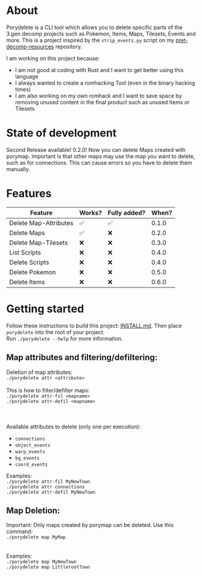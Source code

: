 # About

Porydelete is a CLI tool which allows you to delete specific parts of the 3.gen decomp projects such as Pokemon, Items, Maps, Tilesets, Events and more. This is a project inspired by the `strip_events.py` script on my [pret-decomp-resources](https://github.com/Voluptua/pret-decomp-resources) repository. 

I am working on this project because:
  - I am not good at coding with Rust and I want to get better using this language
  - I always wanted to create a romhacking Tool (even in the binary hacking times)
  - I am also working on my own romhack and I want to save space by removing unused content in the final product such as unused Items or Tilesets


# State of development

Second Release available! 0.2.0! Now you can delete Maps created with porymap. Important is that other maps may use the map you want to delete, such as for connections. This can cause errors so you have to delete them manually.

# Features

| Feature | Works? | Fully added?| When?
|---------|--------|--------|------|
|Delete Map-Attributes|✅|✅|0.1.0 
|Delete Maps|✅|❌|0.2.0
|Delete Map-Tilesets|❌| ❌|0.3.0
|List Scripts|❌|❌|0.4.0
|Delete Scripts|❌|❌|0.4.0
|Delete Pokemon|❌|❌|0.5.0
|Delete Items|❌|❌|0.6.0


# Getting started

Follow these instructions to build this project: [INSTALL.md](https://github.com/Voluptua/Porydelete/blob/main/INSTALL.md).
Then place `porydelete` into the root of your project. \
Run `./porydelete --help` for more information.

## Map attributes and filtering/defiltering:

Deletion of map attributes:\
```./porydelete attr <attribute>```\
\
This is how to filter/defilter maps:\
```./porydelete attr-fil <mapname>```\
```./porydelete attr-defil <mapname>```\
\
\
\
Available attributes to delete (only one per execution): 
  - `connections`
  - `object_events`
  - `warp_events`
  - `bg_events`
  - `coord_events`

Examples: \
  `./porydelete attr-fil MyNewTown`\
  `./porydelete attr connections`\
  `./porydelete attr-defil MyNewTown`

## Map Deletion:

Important: Only maps created by porymap can be deleted. Use this command:\
```./porydelete map MyMap```\
 \
\
Examples: \
  `./porydelete map MyNewTown`\
  `./porydelete map LittlerootTown`
